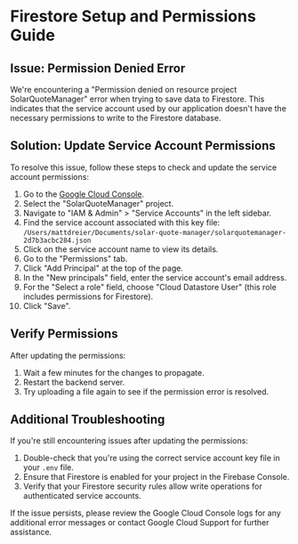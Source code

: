 # Firestore Setup and Permissions Guide

## Issue: Permission Denied Error

We're encountering a "Permission denied on resource project SolarQuoteManager" error when trying to save data to Firestore. This indicates that the service account used by our application doesn't have the necessary permissions to write to the Firestore database.

## Solution: Update Service Account Permissions

To resolve this issue, follow these steps to check and update the service account permissions:

1. Go to the [Google Cloud Console](https://console.cloud.google.com/).
2. Select the "SolarQuoteManager" project.
3. Navigate to "IAM & Admin" > "Service Accounts" in the left sidebar.
4. Find the service account associated with this key file:
   `/Users/mattdreier/Documents/solar-quote-manager/solarquotemanager-2d7b3acbc284.json`
5. Click on the service account name to view its details.
6. Go to the "Permissions" tab.
7. Click "Add Principal" at the top of the page.
8. In the "New principals" field, enter the service account's email address.
9. For the "Select a role" field, choose "Cloud Datastore User" (this role includes permissions for Firestore).
10. Click "Save".

## Verify Permissions

After updating the permissions:

1. Wait a few minutes for the changes to propagate.
2. Restart the backend server.
3. Try uploading a file again to see if the permission error is resolved.

## Additional Troubleshooting

If you're still encountering issues after updating the permissions:

1. Double-check that you're using the correct service account key file in your `.env` file.
2. Ensure that Firestore is enabled for your project in the Firebase Console.
3. Verify that your Firestore security rules allow write operations for authenticated service accounts.

If the issue persists, please review the Google Cloud Console logs for any additional error messages or contact Google Cloud Support for further assistance.